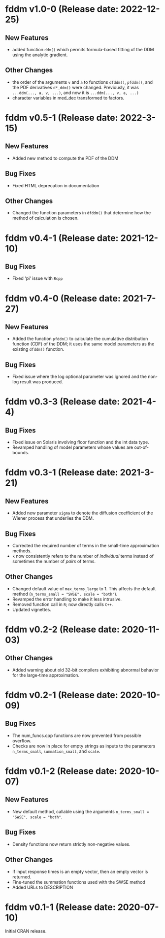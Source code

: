 # fddm v1.0-0 (Release date: 2022-12-25)

## New Features
* added function `ddm()` which permits formula-based fitting of the DDM using the analytic gradient.

## Other Changes
* the order of the arguments `v` and `a` to functions `dfddm()`, `pfddm()`, and the PDF derivatives `d*_ddm()` were changed. Previously, it was `...ddm(..., a, v, ...)`, and now it is `...ddm(..., v, a, ...)`
* character variables in med_dec transformed to factors.

# fddm v0.5-1 (Release date: 2022-3-15)

## New Features
* Added new method to compute the PDF of the DDM

## Bug Fixes
* Fixed HTML deprecation in documentation

## Other Changes
* Changed the function parameters in `dfddm()` that determine how the method of calculation is chosen.




# fddm v0.4-1 (Release date: 2021-12-10)

## Bug Fixes
* Fixed 'pi' issue with `Rcpp`




# fddm v0.4-0 (Release date: 2021-7-27)

## New Features
* Added the function `pfddm()` to calculate the cumulative distribution function (CDF) of the DDM; it uses the same model parameters as the existing `dfddm()` function.

## Bug Fixes
* Fixed issue where the log optional parameter was ignored and the non-log result was produced.




# fddm v0.3-3 (Release date: 2021-4-4)

## Bug Fixes
* Fixed issue on Solaris involving floor function and the int data type.
* Revamped handling of model parameters whose values are out-of-bounds.




# fddm v0.3-1 (Release date: 2021-3-21)

## New Features
* Added new parameter `sigma` to denote the diffusion coefficient of the Wiener process that underlies the DDM.

## Bug Fixes
* Corrected the required number of terms in the small-time approximation methods.
* `k` now consistently refers to the number of _individual_ terms instead of sometimes the number of _pairs_ of terms.

## Other Changes
* Changed default value of `max_terms_large` to 1. This affects the default method (`n_terms_small = "SWSE", scale = "both"`).
* Revamped the error handling to make it less intrusive.
* Removed function call in `R`; now directly calls `C++`.
* Updated vignettes.




# fddm v0.2-2 (Release date: 2020-11-03)

## Other Changes
* Added warning about old 32-bit compilers exhibiting abnormal behavior for the large-time approximation.




# fddm v0.2-1 (Release date: 2020-10-09)

## Bug Fixes
* The num_funcs.cpp functions are now prevented from possible overflow.
* Checks are now in place for empty strings as inputs to the parameters `n_terms_small`, `summation_small`, and `scale`.




# fddm v0.1-2 (Release date: 2020-10-07)

## New Features
* New default method, callable using the arguments `n_terms_small = "SWSE", scale = "both"`.

## Bug Fixes
* Density functions now return strictly non-negative values.

## Other Changes
* If input response times is an empty vector, then an empty vector is returned.
* Fine-tuned the summation functions used with the SWSE method
* Added URLs to DESCRIPTION




# fddm v0.1-1 (Release date: 2020-07-10)

Initial CRAN release.
